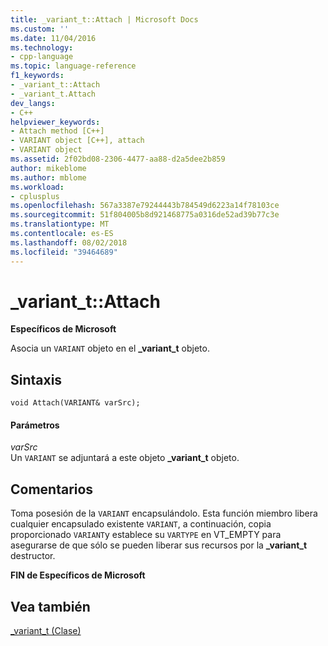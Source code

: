 ```yaml
---
title: _variant_t::Attach | Microsoft Docs
ms.custom: ''
ms.date: 11/04/2016
ms.technology:
- cpp-language
ms.topic: language-reference
f1_keywords:
- _variant_t::Attach
- _variant_t.Attach
dev_langs:
- C++
helpviewer_keywords:
- Attach method [C++]
- VARIANT object [C++], attach
- VARIANT object
ms.assetid: 2f02bd08-2306-4477-aa88-d2a5dee2b859
author: mikeblome
ms.author: mblome
ms.workload:
- cplusplus
ms.openlocfilehash: 567a3387e79244443b784549d6223a14f78103ce
ms.sourcegitcommit: 51f804005b8d921468775a0316de52ad39b77c3e
ms.translationtype: MT
ms.contentlocale: es-ES
ms.lasthandoff: 08/02/2018
ms.locfileid: "39464689"
---
```

# <a name="varianttattach"></a>_variant_t::Attach
**Específicos de Microsoft**  
  
 Asocia un `VARIANT` objeto en el **_variant_t** objeto.  
  
## <a name="syntax"></a>Sintaxis  
  
```  
void Attach(VARIANT& varSrc);  
```  
  
#### <a name="parameters"></a>Parámetros  
 *varSrc*  
 Un `VARIANT` se adjuntará a este objeto **_variant_t** objeto.  
  
## <a name="remarks"></a>Comentarios  
 Toma posesión de la `VARIANT` encapsulándolo. Esta función miembro libera cualquier encapsulado existente `VARIANT`, a continuación, copia proporcionado `VARIANT`y establece su `VARTYPE` en VT_EMPTY para asegurarse de que sólo se pueden liberar sus recursos por la **_variant_t** destructor.  
  
 **FIN de Específicos de Microsoft**  
  
## <a name="see-also"></a>Vea también  
 [_variant_t (Clase)](../cpp/variant-t-class.md)